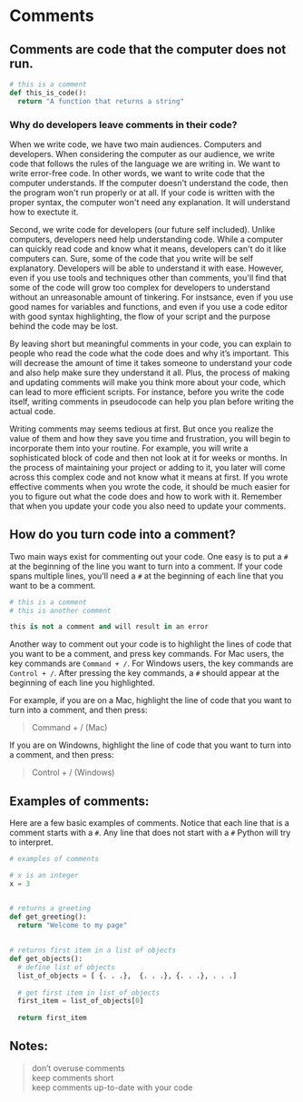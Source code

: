 # Comments  

## Comments are code that the computer does not run. 

```python
# this is a comment
def this_is_code():
  return "A function that returns a string"
```

### Why do developers leave comments in their code?  

When we write code, we have two main audiences. Computers and developers. When considering the computer as our audience, we write code that follows the rules of the language we are writing in. We want to write error-free code. In other words, we want to write code that the computer understands. If the computer doesn't understand the code, then the program won't run properly or at all. If your code is written with the proper syntax, the computer won't need any explanation. It will understand how to exectute it.

Second, we write code for developers (our future self included). Unlike computers, developers need help understanding code. While a computer can quickly read code and know what it means, developers can't do it like computers can. Sure, some of the code that you write will be self explanatory. Developers will be able to understand it with ease. However, even if you use tools and techniques other than comments, you'll find that some of the code will grow too complex for developers to understand without an unreasonable amount of tinkering. For instsance, even if you use good names for variables and functions, and even if you use a code editor with good syntax highlighting, the flow of your script and the purpose behind the code may be lost.

By leaving short but meaningful comments in your code, you can explain to people who read the code what the code does and why it’s important. This will decrease the amount of time it takes someone to understand your code and also help make sure they understand it all. Plus, the process of making and updating comments will make you think more about your code, which can lead to more efficient scripts. For instance, before you write the code itself, writing comments in pseudocode can help you plan before writing the actual code.  

Writing comments may seems tedious at first. But once you realize the value of them and how they save you time and frustration, you will begin to incorporate them into your routine. For example, you will write a sophisticated block of code and then not look at it for weeks or months. In the process of maintaining your project or adding to it, you later will come across this complex code and not know what it means at first. If you wrote effective comments when you wrote the code, it should be much easier for you to figure out what the code does and how to work with it. Remember that when you update your code you also need to update your comments.

## How do you turn code into a comment?    

Two main ways exist for commenting out your code. One easy is to put a `#` at the beginning of the line you want to turn into a comment. If your code spans multiple lines, you'll need a `#` at the beginning of each line that you want to be a comment. 

```python
# this is a comment
# this is another comment
```

```python
this is not a comment and will result in an error
```

Another way to comment out your code is to highlight the lines of code that you want to be a comment, and press key commands. For Mac users, the key commands are `Command + /`. For Windows users, the key commands are `Control + /`. After pressing the key commands, a `#` should appear at the beginning of each line you highlighted.

For example, if you are on a Mac, highlight the line of code that you want to turn into a comment, and then press:

> Command + / (Mac)  

If you are on Windowns, highlight the line of code that you want to turn into a comment, and then press:

> Control + / (Windows)  

## Examples of comments:  

Here are a few basic examples of comments. Notice that each line that is a comment starts with a `#`. Any line that does not start with a `#` Python will try to interpret.

```python
# examples of comments

# x is an integer
x = 3


# returns a greeting
def get_greeting():
  return "Welcome to my page"
  
  
# returns first item in a list of objects
def get_objects():
  # define list of objects
  list_of_objects = [ {. . .},  {. . .}, {. . .}, . . .]
  
  # get first item in list_of_objects
  first_item = list_of_objects[0]
  
  return first_item
```

## Notes: 
> don’t overuse comments  
> keep comments short  
> keep comments up-to-date with your code  
